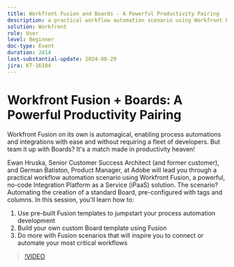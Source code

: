 ```yaml
---
title: Workfront Fusion and Boards - A Powerful Productivity Pairing
description: a practical workflow automation scenario using Workfront Fusion, a powerful, no-code Integration Platform as a Service (iPaaS) solution. The scenario? Automating the creation of a standard Board, pre-configured with tags and columns. In this session, you'll learn how to - 1. Use pre-built Fusion templates to jumpstart your process automation development 2. Build your own custom Board template using Fusion 3. Do more with Fusion scenarios that will inspire you to connect or automate your most critical workflows
solution: Workfront
role: User
level: Beginner
doc-type: Event
duration: 2414
last-substantial-update: 2024-08-29
jira: KT-16104
---
```


# Workfront Fusion + Boards: A Powerful Productivity Pairing

Workfront Fusion on its own is automagical, enabling process automations and integrations with ease and without requiring a fleet of developers. But team it up with Boards? It's a match made in productivity heaven! 

Ewan Hruska, Senior Customer Success Architect (and former customer), and German Batiston, Product Manager, at Adobe will lead you through a practical workflow automation scenario using Workfront Fusion, a powerful, no-code Integration Platform as a Service (iPaaS) solution. The scenario? Automating the creation of a standard Board, pre-configured with tags and columns. In this session, you'll learn how to: 

1. Use pre-built Fusion templates to jumpstart your process automation development 
2. Build your own custom Board template using Fusion 
3. Do more with Fusion scenarios that will inspire you to connect or automate your most critical workflows

>[!VIDEO](https://video.tv.adobe.com/v/3433219/?learn=on)
